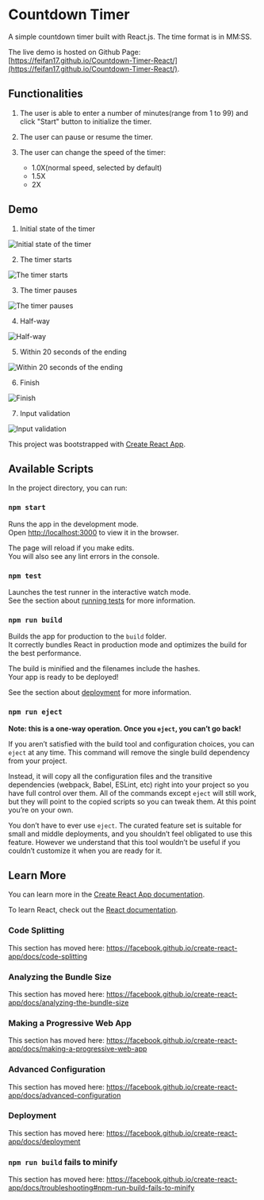 # Countdown Timer

A simple countdown timer built with React.js. The time format is in MM:SS.

The live demo is hosted on Github Page: [https://feifan17.github.io/Countdown-Timer-React/](https://feifan17.github.io/Countdown-Timer-React/).

## Functionalities

1. The user is able to enter a number of minutes(range from 1 to 99) and click "Start" button to initialize the timer.
2. The user can pause or resume the timer.
3. The user can change the speed of the timer:

   - 1.0X(normal speed, selected by default)
   - 1.5X
   - 2X

## Demo

1. Initial state of the timer

![Initial state of the timer](./screenshoots/initial-state.png)

2. The timer starts

![The timer starts](./screenshoots/counting.png)

3. The timer pauses

![The timer pauses](./screenshoots/stop.png)

4. Half-way

![Half-way](./screenshoots/half-way.png)

5. Within 20 seconds of the ending

![Within 20 seconds of the ending](./screenshoots/within-20sec.png)

6. Finish

![Finish](./screenshoots/finish.png)

7. Input validation

![Input validation](./screenshoots/input-validation.png)

This project was bootstrapped with [Create React App](https://github.com/facebook/create-react-app).

## Available Scripts

In the project directory, you can run:

### `npm start`

Runs the app in the development mode.<br />
Open [http://localhost:3000](http://localhost:3000) to view it in the browser.

The page will reload if you make edits.<br />
You will also see any lint errors in the console.

### `npm test`

Launches the test runner in the interactive watch mode.<br />
See the section about [running tests](https://facebook.github.io/create-react-app/docs/running-tests) for more information.

### `npm run build`

Builds the app for production to the `build` folder.<br />
It correctly bundles React in production mode and optimizes the build for the best performance.

The build is minified and the filenames include the hashes.<br />
Your app is ready to be deployed!

See the section about [deployment](https://facebook.github.io/create-react-app/docs/deployment) for more information.

### `npm run eject`

**Note: this is a one-way operation. Once you `eject`, you can’t go back!**

If you aren’t satisfied with the build tool and configuration choices, you can `eject` at any time. This command will remove the single build dependency from your project.

Instead, it will copy all the configuration files and the transitive dependencies (webpack, Babel, ESLint, etc) right into your project so you have full control over them. All of the commands except `eject` will still work, but they will point to the copied scripts so you can tweak them. At this point you’re on your own.

You don’t have to ever use `eject`. The curated feature set is suitable for small and middle deployments, and you shouldn’t feel obligated to use this feature. However we understand that this tool wouldn’t be useful if you couldn’t customize it when you are ready for it.

## Learn More

You can learn more in the [Create React App documentation](https://facebook.github.io/create-react-app/docs/getting-started).

To learn React, check out the [React documentation](https://reactjs.org/).

### Code Splitting

This section has moved here: https://facebook.github.io/create-react-app/docs/code-splitting

### Analyzing the Bundle Size

This section has moved here: https://facebook.github.io/create-react-app/docs/analyzing-the-bundle-size

### Making a Progressive Web App

This section has moved here: https://facebook.github.io/create-react-app/docs/making-a-progressive-web-app

### Advanced Configuration

This section has moved here: https://facebook.github.io/create-react-app/docs/advanced-configuration

### Deployment

This section has moved here: https://facebook.github.io/create-react-app/docs/deployment

### `npm run build` fails to minify

This section has moved here: https://facebook.github.io/create-react-app/docs/troubleshooting#npm-run-build-fails-to-minify

